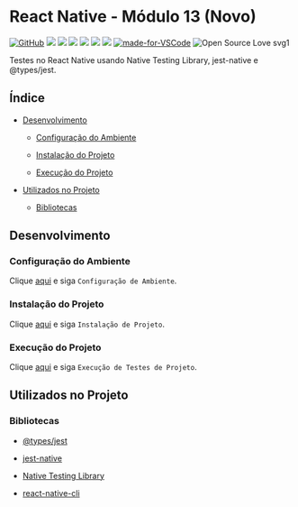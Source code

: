 # React Native - Módulo 13 (Novo)

[![GitHub](https://img.shields.io/github/license/mashape/apistatus.svg)](https://github.com/osvaldokalvaitir/react-native-modulo13-novo/blob/master/LICENSE)
![](https://img.shields.io/github/package-json/v/osvaldokalvaitir/react-native-modulo13-novo.svg)
![](https://img.shields.io/github/last-commit/osvaldokalvaitir/react-native-modulo13-novo.svg?color=red)
![](https://img.shiels.io/github/languages/top/osvaldokalvaitir/react-native-modulo13-novo.svg?color=yellow)
![](https://img.shields.io/github/languages/count/osvaldokalvaitir/react-native-modulo13-novo.svg?color=lightgrey)
![](https://img.shields.io/github/languages/code-size/osvaldokalvaitir/react-native-modulo13-novo.svg)
![](https://img.shields.io/github/repo-size/osvaldokalvaitir/react-native-modulo13-novo.svg?color=blueviolet)
[![made-for-VSCode](https://img.shields.io/badge/Made%20for-VSCode-1f425f.svg)](https://code.visualstudio.com/)
![Open Source Love svg1](https://badges.frapsoft.com/os/v1/open-source.svg?v=103)

Testes no React Native usando Native Testing Library, jest-native e @types/jest.

## Índice

- [Desenvolvimento](#desenvolvimento)

  - [Configuração do Ambiente](#configuração-do-ambiente)

  - [Instalação do Projeto](#instalação-do-projeto)

  - [Execução do Projeto](#execução-do-projeto)

- [Utilizados no Projeto](#utilizados-no-projeto)

  - [Bibliotecas](#bibliotecas)

## Desenvolvimento

### Configuração do Ambiente

Clique [aqui](https://github.com/osvaldokalvaitir/projects-settings/blob/master/README.md) e siga `Configuração de Ambiente`.

### Instalação do Projeto

Clique [aqui](https://github.com/osvaldokalvaitir/projects-settings/blob/master/nodejs/nodejs.md) e siga `Instalação de Projeto`.

### Execução do Projeto

Clique [aqui](https://github.com/osvaldokalvaitir/projects-settings/blob/master/nodejs/libs/react-native-cli.md) e siga `Execução de Testes de Projeto`.

## Utilizados no Projeto

### Bibliotecas

- [@types/jest](https://github.com/osvaldokalvaitir/projects-settings/blob/master/nodejs/libs/@types-jest.md)

- [jest-native](https://github.com/osvaldokalvaitir/projects-settings/blob/master/nodejs/libs/@testing-library-jest-native.md)

- [Native Testing Library](https://github.com/osvaldokalvaitir/projects-settings/blob/master/nodejs/libs/@testing-library-react-native.md)

- [react-native-cli](https://github.com/osvaldokalvaitir/projects-settings/blob/master/nodejs/libs/react-native-cli.md)
